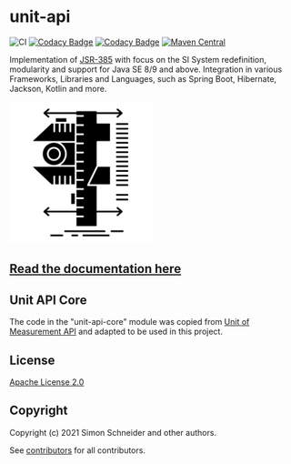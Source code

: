 # unit-api

![CI](https://github.com/raynigon/unit-api/workflows/CI%20-%20Main/badge.svg)
[![Codacy Badge](https://api.codacy.com/project/badge/Grade/05af413562694d6ba3b3a923d86da210)](https://app.codacy.com/gh/raynigon/unit-api/dashboard)
[![Codacy Badge](https://app.codacy.com/project/badge/Coverage/16680694f7a84aab8246e4a7f57b06f3)](https://app.codacy.com/gh/raynigon/unit-api/dashboard)
[![Maven Central](https://maven-badges.herokuapp.com/maven-central/com.raynigon.unit-api/unit-api-kotlin/badge.svg)](https://search.maven.org/search?q=com.raynigon.unit-api)

Implementation of [JSR-385](https://www.jcp.org/en/jsr/detail?id=385) with focus on the SI System redefinition,
modularity and support for Java SE 8/9 and above.
Integration in various Frameworks, Libraries and Languages, such as Spring Boot, Hibernate, Jackson, Kotlin and more.


<a href="https://unit-api.raynigon.com/" target="_blank">
    <img src="./docs/assets/logo.png" width="250" height="250" alt="The unit-api logo.The image shows a measurement tool with scales on all sites">
</a>

## [Read the documentation here](http://unit-api.raynigon.com)

## Unit API Core

The code in the "unit-api-core" module was copied
from [Unit of Measurement API](https://unitsofmeasurement.github.io/unit-api/)
and adapted to be used in this project.

## License

[Apache License 2.0](LICENSE)

## Copyright

Copyright (c) 2021 Simon Schneider and other authors.

See [contributors](https://github.com/raynigon/unit-api/graphs/contributors) for all contributors.
